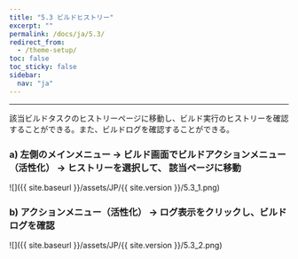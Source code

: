 ```yaml
---
title: "5.3 ビルドヒストリー"
excerpt: ""
permalink: /docs/ja/5.3/
redirect_from:
  - /theme-setup/
toc: false
toc_sticky: false
sidebar:
  nav: "ja"
---
```


---
該当ビルドタスクのヒストリーページに移動し、ビルド実行のヒストリーを確認することができる。また、ビルドログを確認することができる。

### a\) 左側のメインメニュー → ビルド画面でビルドアクションメニュー（活性化） → ヒストリーを選択して、 該当ページに移動
![]({{ site.baseurl }}/assets/JP/{{ site.version }}/5.3_1.png)

### b\) アクションメニュー（活性化） → ログ表示をクリックし、ビルドログを確認
![]({{ site.baseurl }}/assets/JP/{{ site.version }}/5.3_2.png)
